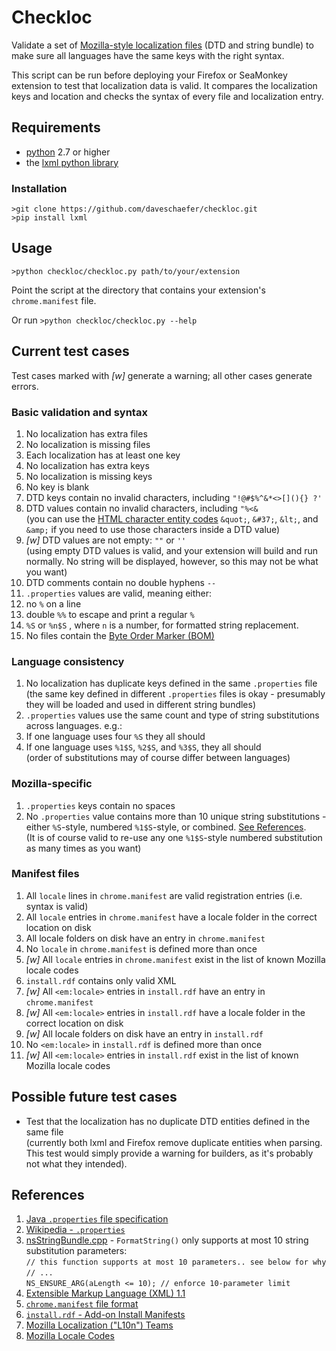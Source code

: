 # Checkloc

Validate a set of [Mozilla-style localization files](https://developer.mozilla.org/en-US/docs/Mozilla/Localization/Localizing_an_extension) (DTD and string bundle) to make sure all languages have the same keys with the right syntax.

This script can be run before deploying your Firefox or SeaMonkey extension to test that localization data is valid. It compares the localization keys and location and checks the syntax of every file and localization entry.


## Requirements

* [python](https://www.python.org/downloads/) 2.7 or higher
* the [lxml python library](http://lxml.de/)

### Installation

```
>git clone https://github.com/daveschaefer/checkloc.git
>pip install lxml
```


## Usage

```>python checkloc/checkloc.py path/to/your/extension```

Point the script at the directory that contains your extension's ```chrome.manifest``` file.

Or run ```>python checkloc/checkloc.py --help```



## Current test cases

Test cases marked with *[w]* generate a warning; all other cases generate errors.

### Basic validation and syntax

1. No localization has extra files
2. No localization is missing files
3. Each localization has at least one key
4. No localization has extra keys
5. No localization is missing keys
6. No key is blank
7. DTD keys contain no invalid characters, including ```"!@#$%^&*<>[](){} ?'```
8. DTD values contain no invalid characters, including ```"%<&```  
	(you can use the [HTML character entity codes](https://en.wikipedia.org/wiki/List_of_XML_and_HTML_character_entity_references) ```&quot;```, ```&#37;```, ```&lt;```, and ```&amp;``` if you need to use those characters inside a DTD value)
9. *[w]* DTD values are not empty: ```""``` or ```''```  
  (using empty DTD values is valid, and your extension will build and run normally. No string will be displayed, however, so this may not be what you want)
10. DTD comments contain no double hyphens ```--```
11. ```.properties``` values are valid, meaning either:
  1. no ```%``` on a line
  2. double ```%%``` to escape and print a regular ```%```
  3. ```%S``` or ```%n$S``` , where ```n``` is a number, for formatted string replacement.
12. No files contain the [Byte Order Marker (BOM)](https://developer.mozilla.org/en-US/docs/Mozilla/Tech/XUL/Tutorial/Property_Files#Escape_non-ASCII_Characters)

### Language consistency

1. No localization has duplicate keys defined in the same ```.properties``` file  
	(the same key defined in different ```.properties``` files is okay - presumably they will be loaded and used in different string bundles)
2. ```.properties``` values use the same count and type of string substitutions across languages. e.g.:
  1. If one language uses four ```%S``` they all should
  2. If one language uses ```%1$S```, ```%2$S```, and ```%3$S```, they all should  
  (order of substitutions may of course differ between languages)

### Mozilla-specific

1. ```.properties``` keys contain no spaces
2. No ```.properties``` value contains more than 10 unique string substitutions - either ```%S```-style, numbered ```%1$S```-style, or combined. [See References](#max10subs).  
  (It is of course valid to re-use any one ```%1$S```-style numbered substitution as many times as you want)

### Manifest files

1. All ```locale``` lines in ```chrome.manifest``` are valid registration entries (i.e. syntax is valid)
2. All ```locale``` entries in ```chrome.manifest``` have a locale folder in the correct location on disk
3. All locale folders on disk have an entry in ```chrome.manifest```
4. No ```locale``` in ```chrome.manifest``` is defined more than once
5. *[w]* All ```locale``` entries in ```chrome.manifest``` exist in the list of known Mozilla locale codes
6. ```install.rdf``` contains only valid XML
7. *[w]* All ```<em:locale>``` entries in ```install.rdf``` have an entry in ```chrome.manifest```
8. *[w]* All ```<em:locale>``` entries in ```install.rdf``` have a locale folder in the correct location on disk
9. *[w]* All locale folders on disk have an entry in ```install.rdf```
10. No ```<em:locale>``` in ```install.rdf``` is defined more than once
11. *[w]* All ```<em:locale>``` entries in ```install.rdf``` exist in the list of known Mozilla locale codes


## Possible future test cases

* Test that the localization has no duplicate DTD entities defined in the same file  
(currently both lxml and Firefox remove duplicate entities when parsing. This test would simply provide a warning for builders, as it's probably not what they intended).

## References

1. [Java ```.properties``` file specification](http://docs.oracle.com/javase/8/docs/api/java/util/Properties.html)
2. [Wikipedia - ```.properties```](https://en.wikipedia.org/wiki/.properties)
3. <a name="max10subs"></a>[nsStringBundle.cpp](https://mxr.mozilla.org/mozilla-central/source/intl/strres/nsStringBundle.cpp) - ```FormatString()``` only supports at most 10 string substitution parameters:  
	```// this function supports at most 10 parameters.. see below for why```  
	```// ...```  
	```NS_ENSURE_ARG(aLength <= 10); // enforce 10-parameter limit```
4. [Extensible Markup Language (XML) 1.1](http://www.w3.org/TR/xml11/#sec-entity-decl])
5. [```chrome.manifest``` file format](https://developer.mozilla.org/en-US/docs/Chrome_Registration)
6. [```install.rdf``` - Add-on Install Manifests](https://developer.mozilla.org/en-US/Add-ons/Install_Manifests)
7. [Mozilla Localization ("L10n") Teams](https://wiki.mozilla.org/L10n:Localization_Teams)
8. [Mozilla Locale Codes](https://wiki.mozilla.org/L10n:Locale_Codes)
